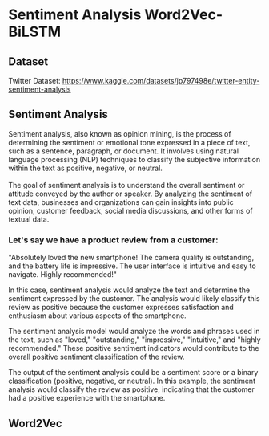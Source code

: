 # Sentiment Analysis Word2Vec-BiLSTM

## Dataset
Twitter Dataset: https://www.kaggle.com/datasets/jp797498e/twitter-entity-sentiment-analysis

## Sentiment Analysis
Sentiment analysis, also known as opinion mining, is the process of determining the sentiment or emotional tone expressed in a piece of text, such as a sentence, paragraph, or document. It involves using natural language processing (NLP) techniques to classify the subjective information within the text as positive, negative, or neutral.<br><br>
The goal of sentiment analysis is to understand the overall sentiment or attitude conveyed by the author or speaker. By analyzing the sentiment of text data, businesses and organizations can gain insights into public opinion, customer feedback, social media discussions, and other forms of textual data.

### <strong>Let's say we have a product review from a customer:</strong>

"Absolutely loved the new smartphone! The camera quality is outstanding, and the battery life is impressive. The user interface is intuitive and easy to navigate. Highly recommended!"

In this case, sentiment analysis would analyze the text and determine the sentiment expressed by the customer. The analysis would likely classify this review as positive because the customer expresses satisfaction and enthusiasm about various aspects of the smartphone.

The sentiment analysis model would analyze the words and phrases used in the text, such as "loved," "outstanding," "impressive," "intuitive," and "highly recommended." These positive sentiment indicators would contribute to the overall positive sentiment classification of the review.

The output of the sentiment analysis could be a sentiment score or a binary classification (positive, negative, or neutral). In this example, the sentiment analysis would classify the review as positive, indicating that the customer had a positive experience with the smartphone.

## Word2Vec


